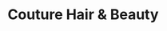 ---
title: "Couture Hair & Beauty"
url: /medicine-hat/couture-hair-and-beauty/
shop: hairdresser
---